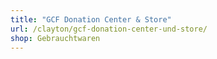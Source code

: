 ```yaml
---
title: "GCF Donation Center & Store"
url: /clayton/gcf-donation-center-und-store/
shop: Gebrauchtwaren
---
```

